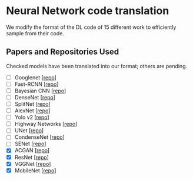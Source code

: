 # Neural Network code translation

We modify the format of the DL code of 15 different work to efficiently sample from their code. 

## Papers and Repositories Used
Checked models have been translated into our format; others are pending. 
- [ ] Googlenet [[repo](https://github.com/kuangliu/pytorch-cifar)]
- [ ] Fast-RCNN [[repo](https://github.com/jwyang/faster-rcnn.pytorch)]
- [ ] Bayesian CNN [[repo](https://github.com/kumar-shridhar/PyTorch-BayesianCNN)]
- [ ] DenseNet [[repo](https://github.com/bamos/densenet.pytorch)]
- [ ] SplitNet [[repo](https://github.com/kuc2477/pytorch-splitnet)]
- [ ] AlexNet [[repo](https://github.com/pytorch/vision/tree/master/torchvision/models)]
- [ ] Yolo v2 [[repo](https://github.com/longcw/yolo2-pytorch)]
- [ ] Highway Networks [[repo](https://github.com/c0nn3r/pytorch_highway_networks)]
- [ ] UNet [[repo](https://github.com/c0nn3r/pytorch_highway_networks)]
- [ ] CondenseNet [[repo](https://github.com/ShichenLiu/CondenseNet)]
- [ ] SENet [[repo](https://github.com/moskomule/senet.pytorch)]
- [x] ACGAN [[repo](https://github.com/gitlimlab/ACGAN-PyTorch)]
- [x] ResNet [[repo](https://github.com/pytorch/vision/blob/master/torchvision/models/resnet.py)]
- [x] VGGNet [[repo](https://github.com/pytorch/vision/blob/master/torchvision/models/vgg.py)]
- [x] MobileNet [[repo](https://github.com/marvis/pytorch-mobilenet)]
